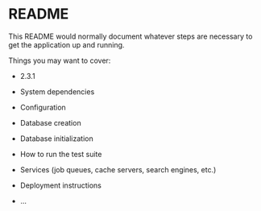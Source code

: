 # README

This README would normally document whatever steps are necessary to get the
application up and running.

Things you may want to cover:

* 2.3.1

* System dependencies

* Configuration

* Database creation

* Database initialization

* How to run the test suite

* Services (job queues, cache servers, search engines, etc.)

* Deployment instructions

* ...
